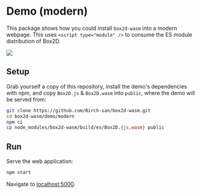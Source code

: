 # Demo (modern)

This package shows how you could install `box2d-wasm` into a modern webpage. This uses `<script type="module" />` to consume the ES module distribution of Box2D.

![](https://birchlabs.co.uk/box2d-wasm/webpage-50fps.gif)

## Setup

Grab yourself a copy of this repository, install the demo's dependencies with npm, and copy `Box2D.js` & `Box2D.wasm` into `public`, where the demo will be served from:

```bash
git clone https://github.com/Birch-san/box2d-wasm.git
cd box2d-wasm/demo/modern
npm ci
cp node_modules/box2d-wasm/build/es/Box2D.{js,wasm} public
```

## Run

Serve the web application:

```bash
npm start
```

Navigate to [localhost:5000](http://localhost:5000).